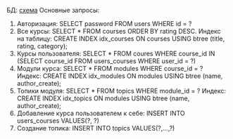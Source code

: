 БД:
[схема](bd.jpg)
Основные запросы:
1. Авторизация: SELECT password FROM users WHERE id = ?
2. Все курсы: SELECT * FROM courses ORDER BY rating DESC. Индекс на таблицу: CREATE INDEX idx_courses ON courses USING btree (title, rating, category);
3. Курсы пользователя: SELECT * FROM coures WHERE course_id IN (SELECT course_id FROM users_courses WHERE user_id = ?)
4. Модули курса: SELECT * FROM modules WHERE course_id = ? Индекс: CREATE INDEX idx_modules ON modules USING btree (name, author_create);
5. Топики модуля: SELECT * FROM topics WHERE module_id = ? Индекс: CREATE INDEX idx_topics ON modules USING btree (name, author_create);
6. Добавление курса пользователем к себе: INSERT INTO users_courses VALUES(?, ?)
7. Создание топика: INSERT INTO topics VALUES(?,...,?)
